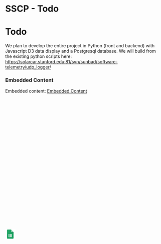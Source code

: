 # SSCP - Todo

# Todo

We plan to develop the entire project in Python (front and backend) with Javascript D3 data display and a Postgresql database. We will build from the existing python scripts here: https://solarcar.stanford.edu:81/svn/sunbad/software-telemetry/udp_logger/

[](https://drive.google.com/open?id=1jAsdeKrrTfr9ozCdFV1kc-UDTebcj-7jQaMtlLYMgHY)

### Embedded Content

Embedded content: [Embedded Content]()

<iframe width="100%" height="400" src="" frameborder="0"></iframe>

![](../../../../../assets/sheets_32dp.png)

